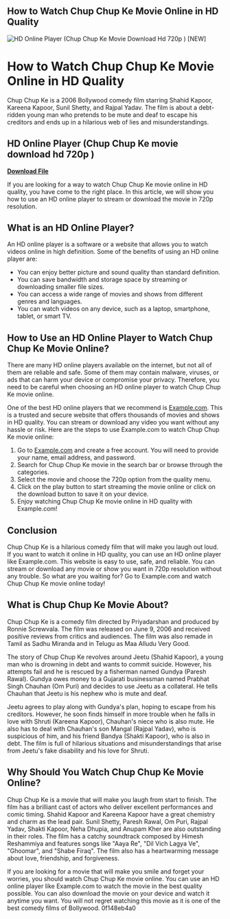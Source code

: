 ## How to Watch Chup Chup Ke Movie Online in HD Quality

 
![HD Online Player (Chup Chup Ke Movie Download Hd 720p ) \[NEW\]](https://i.ytimg.com/vi/ksj72d-SExA/hqdefault.jpg)

 
# How to Watch Chup Chup Ke Movie Online in HD Quality
 
Chup Chup Ke is a 2006 Bollywood comedy film starring Shahid Kapoor, Kareena Kapoor, Sunil Shetty, and Rajpal Yadav. The film is about a debt-ridden young man who pretends to be mute and deaf to escape his creditors and ends up in a hilarious web of lies and misunderstandings.
 
## HD Online Player (Chup Chup Ke movie download hd 720p )


[**Download File**](https://www.google.com/url?q=https%3A%2F%2Ftinurll.com%2F2tKsDJ&sa=D&sntz=1&usg=AOvVaw0sHm6MxCXUuO72Gdtgfj04)

 
If you are looking for a way to watch Chup Chup Ke movie online in HD quality, you have come to the right place. In this article, we will show you how to use an HD online player to stream or download the movie in 720p resolution.
 
## What is an HD Online Player?
 
An HD online player is a software or a website that allows you to watch videos online in high definition. Some of the benefits of using an HD online player are:
 
- You can enjoy better picture and sound quality than standard definition.
- You can save bandwidth and storage space by streaming or downloading smaller file sizes.
- You can access a wide range of movies and shows from different genres and languages.
- You can watch videos on any device, such as a laptop, smartphone, tablet, or smart TV.

## How to Use an HD Online Player to Watch Chup Chup Ke Movie Online?
 
There are many HD online players available on the internet, but not all of them are reliable and safe. Some of them may contain malware, viruses, or ads that can harm your device or compromise your privacy. Therefore, you need to be careful when choosing an HD online player to watch Chup Chup Ke movie online.
 
One of the best HD online players that we recommend is [Example.com](https://example.com). This is a trusted and secure website that offers thousands of movies and shows in HD quality. You can stream or download any video you want without any hassle or risk. Here are the steps to use Example.com to watch Chup Chup Ke movie online:

1. Go to [Example.com](https://example.com) and create a free account. You will need to provide your name, email address, and password.
2. Search for Chup Chup Ke movie in the search bar or browse through the categories.
3. Select the movie and choose the 720p option from the quality menu.
4. Click on the play button to start streaming the movie online or click on the download button to save it on your device.
5. Enjoy watching Chup Chup Ke movie online in HD quality with Example.com!

## Conclusion
 
Chup Chup Ke is a hilarious comedy film that will make you laugh out loud. If you want to watch it online in HD quality, you can use an HD online player like Example.com. This website is easy to use, safe, and reliable. You can stream or download any movie or show you want in 720p resolution without any trouble. So what are you waiting for? Go to Example.com and watch Chup Chup Ke movie online today!
  
## What is Chup Chup Ke Movie About?
 
Chup Chup Ke is a comedy film directed by Priyadarshan and produced by Ronnie Screwvala. The film was released on June 9, 2006 and received positive reviews from critics and audiences. The film was also remade in Tamil as Sadhu Miranda and in Telugu as Maa Alludu Very Good.
 
The story of Chup Chup Ke revolves around Jeetu (Shahid Kapoor), a young man who is drowning in debt and wants to commit suicide. However, his attempts fail and he is rescued by a fisherman named Gundya (Paresh Rawal). Gundya owes money to a Gujarati businessman named Prabhat Singh Chauhan (Om Puri) and decides to use Jeetu as a collateral. He tells Chauhan that Jeetu is his nephew who is mute and deaf.
 
Jeetu agrees to play along with Gundya's plan, hoping to escape from his creditors. However, he soon finds himself in more trouble when he falls in love with Shruti (Kareena Kapoor), Chauhan's niece who is also mute. He also has to deal with Chauhan's son Mangal (Rajpal Yadav), who is suspicious of him, and his friend Bandya (Shakti Kapoor), who is also in debt. The film is full of hilarious situations and misunderstandings that arise from Jeetu's fake disability and his love for Shruti.
 
## Why Should You Watch Chup Chup Ke Movie Online?
 
Chup Chup Ke is a movie that will make you laugh from start to finish. The film has a brilliant cast of actors who deliver excellent performances and comic timing. Shahid Kapoor and Kareena Kapoor have a great chemistry and charm as the lead pair. Sunil Shetty, Paresh Rawal, Om Puri, Rajpal Yadav, Shakti Kapoor, Neha Dhupia, and Anupam Kher are also outstanding in their roles. The film has a catchy soundtrack composed by Himesh Reshammiya and features songs like "Aaya Re", "Dil Vich Lagya Ve", "Ghoomar", and "Shabe Firaq". The film also has a heartwarming message about love, friendship, and forgiveness.
 
If you are looking for a movie that will make you smile and forget your worries, you should watch Chup Chup Ke movie online. You can use an HD online player like Example.com to watch the movie in the best quality possible. You can also download the movie on your device and watch it anytime you want. You will not regret watching this movie as it is one of the best comedy films of Bollywood.
 0f148eb4a0

